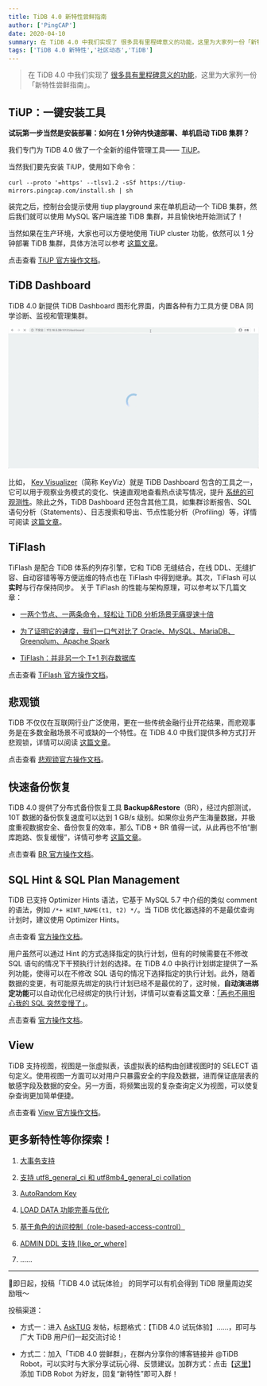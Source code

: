 ```yaml
---
title: TiDB 4.0 新特性尝鲜指南
author: ['PingCAP']
date: 2020-04-10
summary: 在 TiDB 4.0 中我们实现了 很多具有里程碑意义的功能，这里为大家列一份「新特性尝鲜指南」。
tags: ['TiDB 4.0 新特性','社区动态','TiDB']
---
```

>在 TiDB 4.0 中我们实现了 [很多具有里程碑意义的功能](https://pingcap.com/blog-cn/the-overview-of-tidb-4.0/)，这里为大家列一份「新特性尝鲜指南」。

## TiUP：一键安装工具

**试玩第一步当然是安装部署：如何在 1 分钟内快速部署、单机启动 TiDB 集群？**

我们专门为 TiDB 4.0 做了一个全新的组件管理工具—— [TiUP](https://tiup.io)。

当然我们要先安装 TiUP，使用如下命令：

```
curl --proto '=https' --tlsv1.2 -sSf https://tiup-mirrors.pingcap.com/install.sh | sh
```

装完之后，控制台会提示使用 tiup playground 来在单机启动一个 TiDB 集群，然后我们就可以使用 MySQL 客户端连接 TiDB 集群，并且愉快地开始测试了！

当然如果在生产环境，大家也可以方便地使用 TiUP cluster 功能，依然可以 1 分钟部署 TiDB 集群，具体方法可以参考 [这篇文章](https://pingcap.com/blog-cn/the-overview-of-tidb-4.0/)。

点击查看 [TiUP 官方操作文档](https://pingcap.com/docs-cn/stable/how-to/deploy/orchestrated/tiup/)。

## TiDB Dashboard

TiDB 4.0 新提供 TiDB Dashboard 图形化界面，内置各种有力工具方便 DBA 同学诊断、监视和管理集群。

![](media/tidb-4.0-new-features-tasting-guide/1-tidb-dashboard.gif)

比如， [Key Visualizer](https://pingcap.com/blog-cn/tidb-4.0-key-visualizer/)（简称 KeyViz）就是 TiDB Dashboard 包含的工具之一，它可以用于观察业务模式的变化、快速直观地查看热点读写情况，提升 [系统的可观测性](https://pingcap.com/blog-cn/observability-of-distributed-system/)。除此之外，TiDB Dashboard 还包含其他工具，如集群诊断报告、SQL 语句分析（Statements）、日志搜索和导出、节点性能分析（Profiling）等，详情可阅读 [这篇文章](https://pingcap.com/blog-cn/tidb-4.0-tidb-dashboard/)。

## TiFlash

TiFlash 是配合 TiDB 体系的列存引擎，它和 TiDB 无缝结合，在线 DDL、无缝扩容、自动容错等等方便运维的特点也在 TiFlash 中得到继承。其次，TiFlash 可以**实时**与行存保持同步。
关于 TiFlash 的性能与架构原理，可以参考以下几篇文章：

*   [一两个节点、一两条命令，轻松让 TiDB 分析场景无痛提速十倍](https://pingcap.com/blog-cn/10x-improving-analytical-processing-ability-of-tidb-with-tiflash/)

*   [为了证明它的速度，我们一口气对比了 Oracle、MySQL、MariaDB、Greenplum、Apache Spark](https://pingcap.com/blog-cn/tidb-and-tiflash-vs-mysql-mariadb-greenplum-apache-spark/)

*   [TiFlash：并非另一个 T+1 列存数据库](https://pingcap.com/blog-cn/tiflash-column-database/)

点击查看 [TiFlash 官方操作文档](https://pingcap.com/docs-cn/stable/reference/tiflash/overview/)。

## 悲观锁

TiDB 不仅仅在互联网行业广泛使用，更在一些传统金融行业开花结果，而悲观事务是在多数金融场景不可或缺的一个特性。在 TiDB 4.0 中我们提供多种方式打开悲观锁，详情可以阅读 [这篇文章](https://pingcap.com/blog-cn/tidb-4.0-pessimistic-lock/)。

点击查看 [悲观锁官方操作文档](https://pingcap.com/docs-cn/stable/reference/transactions/transaction-pessimistic/)。

## 快速备份恢复

TiDB 4.0 提供了分布式备份恢复工具  **Backup&Restore**（BR），经过内部测试，10T 数据的备份恢复速度可以达到 1 GB/s 级别。如果你业务产生海量数据，并极度重视数据安全、备份恢复的效率，那么 TiDB + BR 值得一试，从此再也不怕“删库跑路、恢复缓慢”，详情可参考 [这篇文章](https://pingcap.com/blog-cn/cluster-data-security-backup/)。

点击查看 [BR 官方操作文档](https://pingcap.com/docs-cn/stable/reference/tools/br/br/)。

## SQL Hint & SQL Plan Management

TiDB 已支持 Optimizer Hints 语法，它基于 MySQL 5.7 中介绍的类似 comment 的语法，例如 `/*+ HINT_NAME(t1, t2) */`。当 TiDB 优化器选择的不是最优查询计划时，建议使用 Optimizer Hints。

点击查看 [官方操作文档](https://pingcap.com/docs-cn/stable/reference/performance/optimizer-hints/)。

用户虽然可以通过 Hint 的方式选择指定的执行计划，但有的时候需要在不修改 SQL 语句的情况下干预执行计划的选择。在 TiDB 4.0 中执行计划绑定提供了一系列功能，使得可以在不修改 SQL 语句的情况下选择指定的执行计划。此外，随着数据的变更，有可能原先绑定的执行计划已经不是最优的了，这时候，**自动演进绑定功能**可以自动优化已经绑定的执行计划，详情可以查看这篇文章：[「再也不用担心我的 SQL 突然变慢了」](https://pingcap.com/blog-cn/tidb-4.0-sql-plan-management/)。

点击查看 [官方操作文档](https://pingcap.com/docs-cn/stable/reference/performance/execution-plan-bind/)。

## View

TiDB 支持视图，视图是一张虚拟表，该虚拟表的结构由创建视图时的 SELECT 语句定义。使用视图一方面可以对用户只暴露安全的字段及数据，进而保证底层表的敏感字段及数据的安全。另一方面，将频繁出现的复杂查询定义为视图，可以使复杂查询更加简单便捷。

点击查看 [View 官方操作文档](https://pingcap.com/docs-cn/stable/reference/sql/view/)。

## 更多新特性等你探索！

1. [大事务支持](https://pingcap.com/docs-cn/stable/reference/configuration/tidb-server/configuration-file/#txn-total-size-limit)

2. [支持  utf8\_general\_ci 和 utf8mb4\_general\_ci collation](https://pingcap.com/docs-cn/stable/reference/sql/character-set/)

3. [AutoRandom Key](https://pingcap.com/docs-cn/stable/reference/sql/attributes/auto-random/)

4. [LOAD DATA 功能完善与优化](https://pingcap.com/docs-cn/stable/reference/sql/statements/load-data/)

5. [基于角色的访问控制（role-based-access-control）](https://pingcap.com/docs-cn/stable/reference/security/role-based-access-control/)

6. [ADMIN DDL 支持 [like_or_where]](https://pingcap.com/docs-cn/stable/reference/sql/statements/admin/)

7. ……

---

🎁即日起，投稿「TiDB 4.0 试玩体验」 的同学可以有机会得到 TiDB 限量周边奖励哦～

投稿渠道：

* 方式一：进入 [AskTUG](https://asktug.com)  发帖，标题格式：【TiDB 4.0 试玩体验】……，即可与广大 TiDB 用户们一起交流讨论！

* 方式二：加入「TiDB 4.0 尝鲜群」，在群内分享你的博客链接并 @TiDB Robot，可以实时与大家分享试玩心得、反馈建议。加群方式：点击【[这里](http://t.cn/A6h5LjZR)】添加 TiDB Robot 为好友，回复“新特性”即可入群！